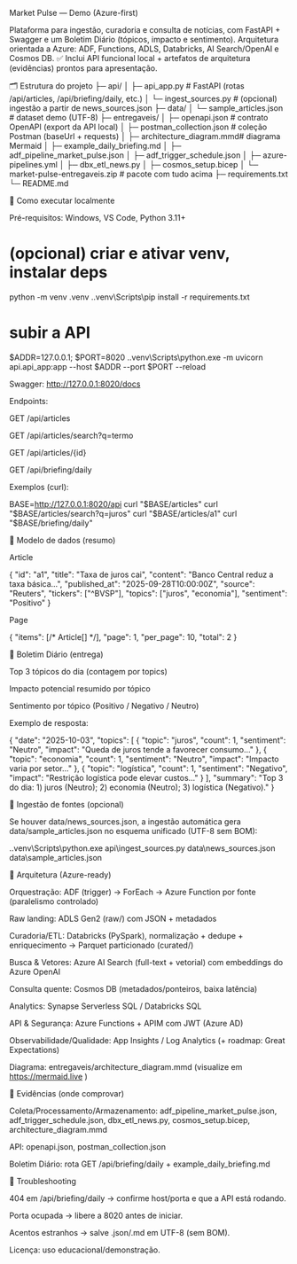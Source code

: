 Market Pulse — Demo (Azure-first)

Plataforma para ingestão, curadoria e consulta de notícias, com FastAPI + Swagger e um Boletim Diário (tópicos, impacto e sentimento).
Arquitetura orientada a Azure: ADF, Functions, ADLS, Databricks, AI Search/OpenAI e Cosmos DB.
✅ Inclui API funcional local + artefatos de arquitetura (evidências) prontos para apresentação.

🗂️ Estrutura do projeto
├─ api/
│  ├─ api_app.py              # FastAPI (rotas /api/articles, /api/briefing/daily, etc.)
│  └─ ingest_sources.py       # (opcional) ingestão a partir de news_sources.json
├─ data/
│  └─ sample_articles.json    # dataset demo (UTF-8)
├─ entregaveis/
│  ├─ openapi.json            # contrato OpenAPI (export da API local)
│  ├─ postman_collection.json # coleção Postman (baseUrl + requests)
│  ├─ architecture_diagram.mmd# diagrama Mermaid
│  ├─ example_daily_briefing.md
│  ├─ adf_pipeline_market_pulse.json
│  ├─ adf_trigger_schedule.json
│  ├─ azure-pipelines.yml
│  ├─ dbx_etl_news.py
│  ├─ cosmos_setup.bicep
│  └─ market-pulse-entregaveis.zip  # pacote com tudo acima
├─ requirements.txt
└─ README.md

🚀 Como executar localmente

Pré-requisitos: Windows, VS Code, Python 3.11+

# (opcional) criar e ativar venv, instalar deps
python -m venv .venv
.\.venv\Scripts\pip install -r requirements.txt

# subir a API
$ADDR=127.0.0.1; $PORT=8020
.\.venv\Scripts\python.exe -m uvicorn api.api_app:app --host $ADDR --port $PORT --reload


Swagger: http://127.0.0.1:8020/docs

Endpoints:

GET /api/articles

GET /api/articles/search?q=termo

GET /api/articles/{id}

GET /api/briefing/daily

Exemplos (curl):

BASE=http://127.0.0.1:8020/api
curl "$BASE/articles"
curl "$BASE/articles/search?q=juros"
curl "$BASE/articles/a1"
curl "$BASE/briefing/daily"

🧱 Modelo de dados (resumo)

Article

{
  "id": "a1",
  "title": "Taxa de juros cai",
  "content": "Banco Central reduz a taxa básica...",
  "published_at": "2025-09-28T10:00:00Z",
  "source": "Reuters",
  "tickers": ["^BVSP"],
  "topics": ["juros", "economia"],
  "sentiment": "Positivo"
}


Page

{ "items": [/* Article[] */], "page": 1, "per_page": 10, "total": 2 }

🧠 Boletim Diário (entrega)

Top 3 tópicos do dia (contagem por topics)

Impacto potencial resumido por tópico

Sentimento por tópico (Positivo / Negativo / Neutro)

Exemplo de resposta:

{
  "date": "2025-10-03",
  "topics": [
    { "topic": "juros", "count": 1, "sentiment": "Neutro", "impact": "Queda de juros tende a favorecer consumo..." },
    { "topic": "economia", "count": 1, "sentiment": "Neutro", "impact": "Impacto varia por setor..." },
    { "topic": "logística", "count": 1, "sentiment": "Negativo", "impact": "Restrição logística pode elevar custos..." }
  ],
  "summary": "Top 3 do dia: 1) juros (Neutro); 2) economia (Neutro); 3) logística (Negativo)."
}

🧰 Ingestão de fontes (opcional)

Se houver data/news_sources.json, a ingestão automática gera data/sample_articles.json no esquema unificado (UTF-8 sem BOM):

.\.venv\Scripts\python.exe api\ingest_sources.py data\news_sources.json data\sample_articles.json

🧩 Arquitetura (Azure-ready)

Orquestração: ADF (trigger) → ForEach → Azure Function por fonte (paralelismo controlado)

Raw landing: ADLS Gen2 (raw/) com JSON + metadados

Curadoria/ETL: Databricks (PySpark), normalização + dedupe + enriquecimento → Parquet particionado (curated/)

Busca & Vetores: Azure AI Search (full-text + vetorial) com embeddings do Azure OpenAI

Consulta quente: Cosmos DB (metadados/ponteiros, baixa latência)

Analytics: Synapse Serverless SQL / Databricks SQL

API & Segurança: Azure Functions + APIM com JWT (Azure AD)

Observabilidade/Qualidade: App Insights / Log Analytics (+ roadmap: Great Expectations)

Diagrama: entregaveis/architecture_diagram.mmd (visualize em https://mermaid.live
)

🔎 Evidências (onde comprovar)

Coleta/Processamento/Armazenamento: adf_pipeline_market_pulse.json, adf_trigger_schedule.json, dbx_etl_news.py, cosmos_setup.bicep, architecture_diagram.mmd

API: openapi.json, postman_collection.json

Boletim Diário: rota GET /api/briefing/daily + example_daily_briefing.md

🐞 Troubleshooting

404 em /api/briefing/daily → confirme host/porta e que a API está rodando.

Porta ocupada → libere a 8020 antes de iniciar.

Acentos estranhos → salve .json/.md em UTF-8 (sem BOM).

Licença: uso educacional/demonstração.

